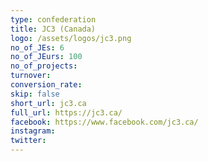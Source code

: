 ```yaml
---
type: confederation
title: JC3 (Canada)
logo: /assets/logos/jc3.png
no_of_JEs: 6
no_of_JEurs: 100
no_of_projects:
turnover:
conversion_rate:
skip: false
short_url: jc3.ca
full_url: https://jc3.ca/
facebook: https://www.facebook.com/jc3.ca/
instagram:
twitter:
---
```

